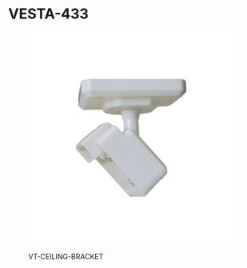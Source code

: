 # VESTA-433

<figure><img src=".gitbook/assets/image (1) (1) (1) (1).png" alt=""><figcaption><p>VT-CEILING-BRACKET</p></figcaption></figure>

